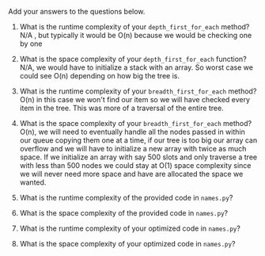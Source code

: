 Add your answers to the questions below.

1. What is the runtime complexity of your `depth_first_for_each` method?
N/A , but typically it would be O(n) because we would be checking one by one

2. What is the space complexity of your `depth_first_for_each` function?
N/A, we would have to initialize a stack with an array. So worst case we could see O(n) depending on how big the tree is.

3. What is the runtime complexity of your `breadth_first_for_each` method?
O(n) in this case we won't find our item so we will have checked every item in the tree. This was more of a traversal of the entire tree.

4. What is the space complexity of your `breadth_first_for_each` method?
O(n), we will need to eventually handle all the nodes passed in within our queue copying them one at a time, if our tree is too big our array can overflow and we will have to initialize a new array with twice as much space. If we initialize an array with say 500 slots and only traverse a tree with less than 500 nodes we could stay at O(1) space complexity since we will never need more space and have are allocated the space we wanted.

5. What is the runtime complexity of the provided code in `names.py`?

6. What is the space complexity of the provided code in `names.py`?

7. What is the runtime complexity of your optimized code in `names.py`?

8. What is the space complexity of your optimized code in `names.py`?
